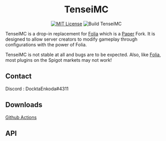 <div align="center">

# TenseiMC
[![MIT License](https://img.shields.io/github/license/DoctaEnkoda/TenseiMC?&logo=github)](LICENSE)
![Build TenseiMC](https://github.com/DoctaEnkoda/TenseiMC/actions/workflows/build.yml/badge.svg)
</div>


TenseiMC is a drop-in replacement for [Folia](https://github.com/PaperMC/Folia) which is a [Paper](https://github.com/PaperMC/Paper) Fork. It is designed to allow server creators to modify gameplay through configurations with the power of Folia.

TenseiMC is not stable at all and bugs are to be expected. Also, like [Folia](https://github.com/PaperMC/Folia), most plugins on the Spigot markets may not work!

## Contact

Discord : DocktaEnkoda#4311

## Downloads

[Github Actions](https://github.com/DoctaEnkoda/TenseiMC/actions)

## API

